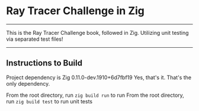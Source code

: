 # Ray Tracer Challenge in Zig

-----

This is the Ray Tracer Challenge book, followed in Zig. Utilizing unit testing via separated test files!

-----

## Instructions to Build

Project dependency is Zig 0.11.0-dev.1910+6d7fbf19
Yes, that's it. That's the only dependency.

From the root directory, run `zig build run` to run
From the root directory, run `zig build test` to run unit tests